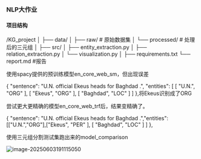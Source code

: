 ### NLP大作业 



#### 项目结构

/KG_project
│
├── data/
│   ├── raw/          # 原始数据集
│   └── processed/    # 处理后的三元组
│
├── src/
│   ├── entity_extraction.py
│   ├── relation_extraction.py
│   └── visualization.py
│
├── requirements.txt
└── report.md     #报告



使用spacy提供的预训练模型en_core_web_sm，但出现误差

{    "sentence": "U.N. official Ekeus heads for Baghdad .",    "entities": [      [        "U.N.",        "ORG"      ],      [        "Ekeus",        "ORG"      ],      [        "Baghdad",        "LOC"      ]    ]  },将Ekeus识别成了ORG

尝试更大更精确的模型en_core_web_trf后，结果变精确了。

{ "sentence": "U.N. official Ekeus heads for Baghdad .","entities": [["U.N.","ORG"],["Ekeus", "PER" ],   [   "Baghdad",    "LOC"   ]  ] },



使用三元组分割测试集跑出来的model_comparison

![image-20250603191115050](C:\Users\studying\AppData\Roaming\Typora\typora-user-images\image-20250603191115050.png)

